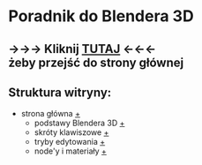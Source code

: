 # Poradnik do Blendera 3D

&rarr;&rarr;&rarr; Kliknij [TUTAJ](https://piotrszczepanski8.github.io/html_css_projekt/) &larr;&larr;&larr;<br>
żeby przejść do strony głównej
---
## Struktura witryny:
- strona główna [+](https://piotrszczepanski8.github.io/html_css_projekt/)
    - podstawy Blendera 3D [+](https://piotrszczepanski8.github.io/html_css_projekt/basics.html)
    - skróty klawiszowe [+](https://piotrszczepanski8.github.io/html_css_projekt/shortcuts.html)
    - tryby edytowania [+](https://piotrszczepanski8.github.io/html_css_projekt/modes.html)
    - node'y i materiały [+](https://piotrszczepanski8.github.io/html_css_projekt/nodes.html)
